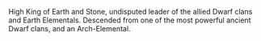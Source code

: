 High King of Earth and Stone, undisputed leader of the allied Dwarf clans and Earth Elementals. Descended from one of the most powerful ancient Dwarf clans, and an Arch-Elemental.

